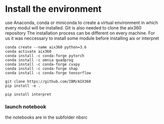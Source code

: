 # Install the environment

use Anaconda, conda or miniconda to create a virtual environment in which every modul will be installed. Git is also needed to clone the aix360 repository
The installation process can be different on every machine. For us it was neccessary to install some module before installing aix or interpret 

```
conda create --name aix360 python=3.6
conda activate aix360
conda install -c conda-forge pytorch
conda install -c omnia quadprog
conda install -c conda-forge cvxpy
conda install -c conda-forge shap
conda install -c conda-forge tensorflow

git clone https://github.com/IBM/AIX360
pip install -e .

pip install interpret
```

### launch notebook
the notebooks are in the subfolder nbsrc


